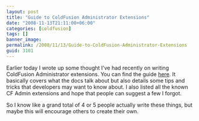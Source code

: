 ```yaml
---
layout: post
title: "Guide to ColdFusion Administrator Extensions"
date: "2008-11-13T21:11:00+06:00"
categories: [coldfusion]
tags: []
banner_image: 
permalink: /2008/11/13/Guide-to-ColdFusion-Administrator-Extensions
guid: 3101
---
```


Earlier today I wrote up some thought I've had recently on writing ColdFusion Administrator extensions. You can find the guide <a href="https://static.raymondcamden.com/guide.html">here</a>. It basically covers what the docs talk about but also details some tips and tricks that developers may want to know about. I also listed all the known CF Admin extensions and hope that people can suggest a few I forgot.

So I know like a grand total of 4 or 5 people actually write these things, but maybe this will encourage others to create their own.